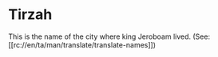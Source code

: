 # Tirzah

This is the name of the city where king Jeroboam lived. (See: [[rc://en/ta/man/translate/translate-names]])

